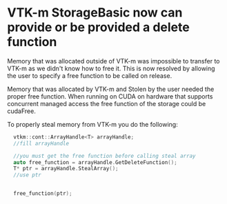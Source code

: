 # VTK-m StorageBasic now can provide or be provided a delete function

Memory that was allocated outside of VTK-m was impossible to transfer to
VTK-m as we didn't know how to free it. This is now resolved by allowing the
user to specify a free function to be called on release.

Memory that was allocated by VTK-m and Stolen by the user needed the
proper free function. When running on CUDA on hardware that supports
concurrent managed access the free function of the storage could
be cudaFree. 

To properly steal memory from VTK-m you do the following:
```cpp
  vtkm::cont::ArrayHandle<T> arrayHandle;
  //fill arrayHandle

  //you must get the free function before calling steal array
  auto free_function = arrayHandle.GetDeleteFunction();
  T* ptr = arrayHandle.StealArray();
  //use ptr


  free_function(ptr);
```
